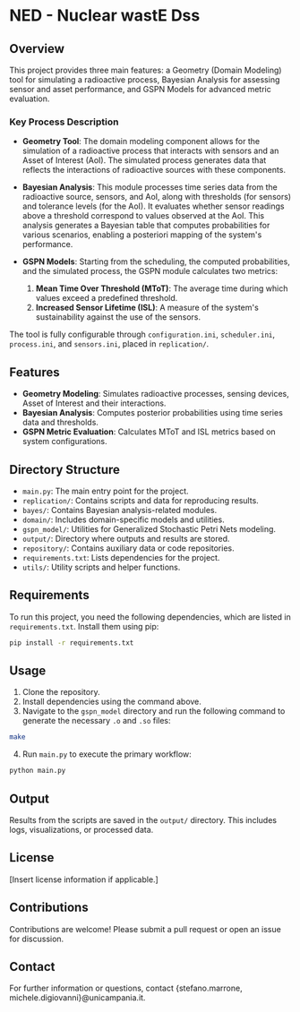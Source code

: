 
# NED - Nuclear wastE Dss

## Overview
This project provides three main features: a Geometry (Domain Modeling) tool for simulating a radioactive process, Bayesian Analysis for assessing sensor and asset performance, and GSPN Models for advanced metric evaluation. 

### Key Process Description
- **Geometry Tool**: The domain modeling component allows for the simulation of a radioactive process that interacts with sensors and an Asset of Interest (AoI). The simulated process generates data that reflects the interactions of radioactive sources with these components.

- **Bayesian Analysis**: This module processes time series data from the radioactive source, sensors, and AoI, along with thresholds (for sensors) and tolerance levels (for the AoI). It evaluates whether sensor readings above a threshold correspond to values observed at the AoI. This analysis generates a Bayesian table that computes probabilities for various scenarios, enabling a posteriori mapping of the system's performance.

- **GSPN Models**: Starting from the scheduling, the computed probabilities, and the simulated process, the GSPN module calculates two metrics:
  1. **Mean Time Over Threshold (MToT)**: The average time during which values exceed a predefined threshold.
  2. **Increased Sensor Lifetime (ISL)**: A measure of the system's sustainability against the use of the sensors.

The tool is fully configurable through `configuration.ini`, `scheduler.ini`, `process.ini`, and `sensors.ini`, placed in `replication/`.

## Features
- **Geometry Modeling**: Simulates radioactive processes, sensing devices, Asset of Interest and their interactions.
- **Bayesian Analysis**: Computes posterior probabilities using time series data and thresholds.
- **GSPN Metric Evaluation**: Calculates MToT and ISL metrics based on system configurations.

## Directory Structure
- `main.py`: The main entry point for the project.
- `replication/`: Contains scripts and data for reproducing results.
- `bayes/`: Contains Bayesian analysis-related modules.
- `domain/`: Includes domain-specific models and utilities.
- `gspn_model/`: Utilities for Generalized Stochastic Petri Nets modeling.
- `output/`: Directory where outputs and results are stored.
- `repository/`: Contains auxiliary data or code repositories.
- `requirements.txt`: Lists dependencies for the project.
- `utils/`: Utility scripts and helper functions.

## Requirements
To run this project, you need the following dependencies, which are listed in `requirements.txt`. Install them using pip:

```bash
pip install -r requirements.txt
```

## Usage
1. Clone the repository.
2. Install dependencies using the command above.
3. Navigate to the `gspn_model` directory and run the following command to generate the necessary `.o` and `.so` files:

```bash
make
```

4. Run `main.py` to execute the primary workflow:

```bash
python main.py
```

## Output
Results from the scripts are saved in the `output/` directory. This includes logs, visualizations, or processed data.

## License
[Insert license information if applicable.]

## Contributions
Contributions are welcome! Please submit a pull request or open an issue for discussion.

## Contact
For further information or questions, contact {stefano.marrone, michele.digiovanni}@unicampania.it.
